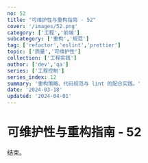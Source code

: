 ```yaml
---
no: 52
title: "可维护性与重构指南 - 52"
cover: '/images/52.png'
category: ['工程','前端']
subcategory: ['重构','规范']
tag: ['refactor','eslint','prettier']
topic: ['质量','可维护性']
collection: ['工程实践']
author: ['dev','qa']
series: ['工程控制']
series_index: 12
summary: '重构策略、代码规范与 lint 的配合实践。'
date: '2024-03-18'
updated: '2024-04-01'
---
```


# 可维护性与重构指南 - 52

结束。
